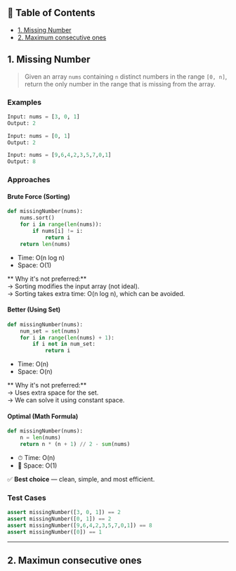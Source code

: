 ## 📑 Table of Contents

- [1. Missing Number](#1.-missing-number)
- [2. Maximum consecutive ones](#2.-maximum-consecutive-ones)

## 1. Missing Number

> Given an array `nums` containing `n` distinct numbers in the range `[0, n]`, return the only number in the range that is missing from the array.
### Examples

```python
Input: nums = [3, 0, 1]
Output: 2

Input: nums = [0, 1]
Output: 2

Input: nums = [9,6,4,2,3,5,7,0,1]
Output: 8
```

### Approaches

#### Brute Force (Sorting)
```python
def missingNumber(nums):
    nums.sort()
    for i in range(len(nums)):
        if nums[i] != i:
            return i
    return len(nums)
```
- Time: O(n log n)  
- Space: O(1)

** Why it's not preferred:**  
→ Sorting modifies the input array (not ideal).  
→ Sorting takes extra time: O(n log n), which can be avoided.

####  Better (Using Set)
```python
def missingNumber(nums):
    num_set = set(nums)
    for i in range(len(nums) + 1):
        if i not in num_set:
            return i
```
- Time: O(n)  
- Space: O(n)

** Why it's not preferred:**  
→ Uses extra space for the set.  
→ We can solve it using constant space.

####  Optimal (Math Formula)
```python
def missingNumber(nums):
    n = len(nums)
    return n * (n + 1) // 2 - sum(nums)
```
- ⏱ Time: O(n)  
- 💾 Space: O(1)

✅ **Best choice** — clean, simple, and most efficient.

### Test Cases

```python
assert missingNumber([3, 0, 1]) == 2
assert missingNumber([0, 1]) == 2
assert missingNumber([9,6,4,2,3,5,7,0,1]) == 8
assert missingNumber([0]) == 1
```
---------------------------------------------------------------------
## 2. Maximun consecutive ones